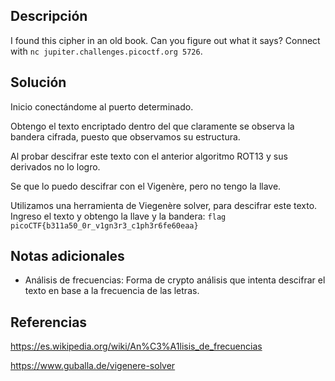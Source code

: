 
## Descripción

I found this cipher in an old book. Can you figure out what it says? Connect with `nc jupiter.challenges.picoctf.org 5726`.

## Solución

Inicio conectándome al puerto determinado.

Obtengo el texto encriptado dentro del que claramente se observa la bandera cifrada, puesto que observamos su estructura.

Al probar descifrar este texto con el anterior algoritmo ROT13 y sus derivados no lo logro.

Se que lo puedo descifrar con el Vigenère, pero no tengo la llave.

Utilizamos una herramienta de Viegenère solver, para descifrar este texto. Ingreso el texto y obtengo la llave y la bandera:
`flag`
`picoCTF{b311a50_0r_v1gn3r3_c1ph3r6fe60eaa}`

## Notas adicionales

- Análisis de frecuencias: Forma de crypto análisis que intenta descifrar el texto en base a la frecuencia de las letras.

## Referencias

https://es.wikipedia.org/wiki/An%C3%A1lisis_de_frecuencias

https://www.guballa.de/vigenere-solver